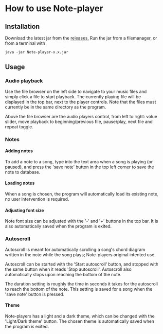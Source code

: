 # How to use Note-player

## Installation

Download the latest jar from the [releases.](https://github.com/Teo44/ot-harjoitustyo/releases)
Run the jar from a filemanager, or from a terminal with
```
java -jar Note-player-x.x.jar
```

## Usage

### Audio playback

Use the file browser on the left side to navigate to your music files and simply click a file to start playback. The currently playing file will be displayed in the top bar, next to the player controls. Note that the files must currently be in the same directory as the program. 

Above the file browser are the audio players control, from left to right: volue slider, move playback to beginning/previous file, pause/play, next file and repeat toggle.

### Notes

#### Adding notes

To add a note to a song, type into the text area when a song is playing (or paused), and press the 'save note' button in the top left corner to save the note to database.

#### Loading notes

When a song is chosen, the program will automatically load its existing note, no user intervention is required.

#### Adjusting font size

Note font size can be adjusted with the '-' and '+' buttons in the top bar. It is also automatically saved when the program is exited.

### Autoscroll

Autoscroll is meant for automatically scrolling a song's chord diagram written in the note while the song plays; Note-players original intented use. 

Autoscroll can be started with the 'Start autoscroll' button, and stopped with the same button when it reads 'Stop autoscroll'. Autoscroll also automatically stops upon reaching the bottom of the note.

The duration setting is roughly the time in seconds it takes for the autoscroll to reach the bottom of the note. This setting is saved for a song when the 'save note' button is pressed.

#### Theme

Note-players has a light and a dark theme, which can be changed with the 'Light/Dark theme' button. The chosen theme is automatically saved when the program is exited.
